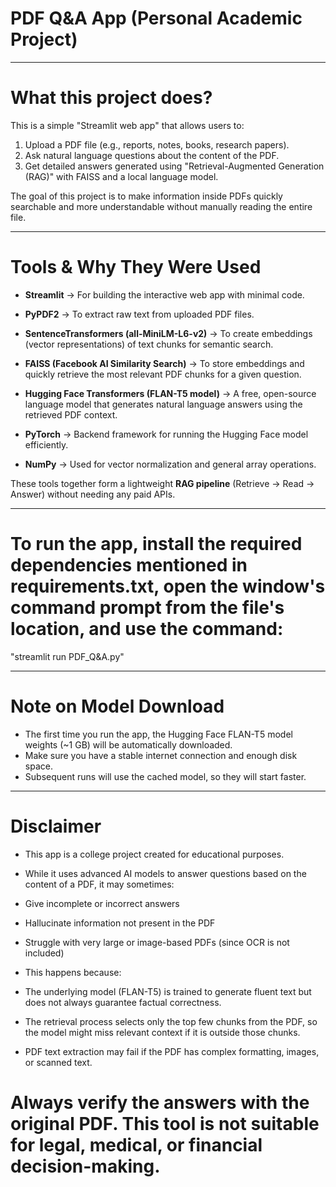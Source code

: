 # PDF Q&A App (Personal Academic Project)

---

# What this project does?

This is a simple "Streamlit web app" that allows users to:

1. Upload a PDF file (e.g., reports, notes, books, research papers).
2. Ask natural language questions about the content of the PDF.
3. Get detailed answers generated using "Retrieval-Augmented Generation (RAG)" with FAISS and a local language model.

The goal of this project is to make information inside PDFs quickly searchable and more understandable without manually reading the entire file.

---

# Tools & Why They Were Used

- **Streamlit** → For building the interactive web app with minimal code.

- **PyPDF2** → To extract raw text from uploaded PDF files.

- **SentenceTransformers (all-MiniLM-L6-v2)** → To create embeddings (vector representations) of text chunks for semantic search.

- **FAISS (Facebook AI Similarity Search)** → To store embeddings and quickly retrieve the most relevant PDF chunks for a given question.

- **Hugging Face Transformers (FLAN-T5 model)** → A free, open-source language model that generates natural language answers using the retrieved PDF context.

- **PyTorch** → Backend framework for running the Hugging Face model efficiently.

- **NumPy** → Used for vector normalization and general array operations.

These tools together form a lightweight **RAG pipeline** (Retrieve → Read → Answer) without needing any paid APIs.

---

# To run the app, install the required dependencies mentioned in requirements.txt, open the window's command prompt from the file's location, and use the command: 

"streamlit run PDF_Q&A.py"

---

# Note on Model Download

- The first time you run the app, the Hugging Face FLAN-T5 model weights (~1 GB) will be automatically downloaded. 
- Make sure you have a stable internet connection and enough disk space. 
- Subsequent runs will use the cached model, so they will start faster.

---

# Disclaimer

- This app is a college project created for educational purposes.

- While it uses advanced AI models to answer questions based on the content of a PDF, it may sometimes:

* Give incomplete or incorrect answers

* Hallucinate information not present in the PDF

* Struggle with very large or image-based PDFs (since OCR is not included)

- This happens because:

* The underlying model (FLAN-T5) is trained to generate fluent text but does not always guarantee factual correctness.

* The retrieval process selects only the top few chunks from the PDF, so the model might miss relevant context if it is outside those chunks.

* PDF text extraction may fail if the PDF has complex formatting, images, or scanned text.

# Always verify the answers with the original PDF. This tool is not suitable for legal, medical, or financial decision-making.
